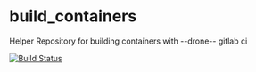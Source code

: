# build_containers

Helper Repository for building containers with --drone-- gitlab ci


[![Build Status](https://cloud.drone.io/api/badges/kriegerse/build_containers/status.svg)](https://cloud.drone.io/kriegerse/build_containers)


